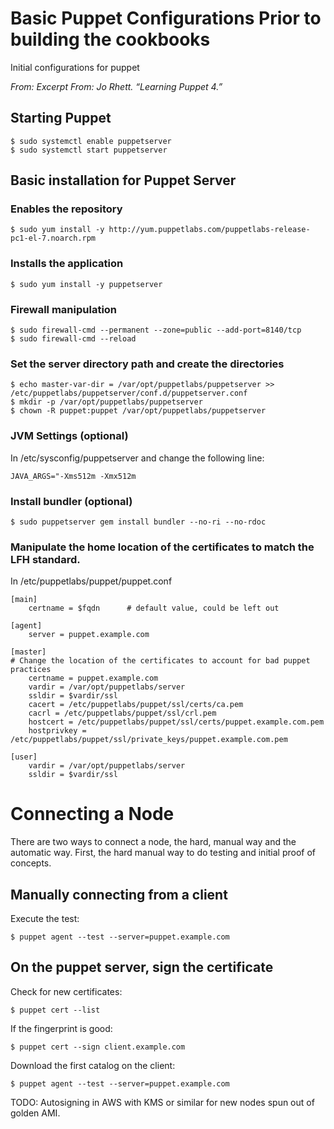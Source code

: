 # Basic Puppet Configurations Prior to building the cookbooks
Initial configurations for puppet

_From: Excerpt From: Jo Rhett. “Learning Puppet 4.”_

## Starting Puppet
	$ sudo systemctl enable puppetserver
    $ sudo systemctl start puppetserver  
    
## Basic installation for Puppet Server

### Enables the repository
	$ sudo yum install -y http://yum.puppetlabs.com/puppetlabs-release-pc1-el-7.noarch.rpm

### Installs the application
	$ sudo yum install -y puppetserver

### Firewall manipulation
	$ sudo firewall-cmd --permanent --zone=public --add-port=8140/tcp
	$ sudo firewall-cmd --reload

### Set the server directory path and create the directories
	$ echo master-var-dir = /var/opt/puppetlabs/puppetserver >> /etc/puppetlabs/puppetserver/conf.d/puppetserver.conf
	$ mkdir -p /var/opt/puppetlabs/puppetserver
	$ chown -R puppet:puppet /var/opt/puppetlabs/puppetserver

### JVM Settings (optional)
In /etc/sysconfig/puppetserver and change the following line:

	JAVA_ARGS="-Xms512m -Xmx512m

### Install bundler (optional)
	$ sudo puppetserver gem install bundler --no-ri --no-rdoc


### Manipulate the home location of the certificates to match the LFH standard. 

In /etc/puppetlabs/puppet/puppet.conf

	[main]
    	certname = $fqdn      # default value, could be left out

	[agent]
    	server = puppet.example.com

	[master]
	# Change the location of the certificates to account for bad puppet practices
    	certname = puppet.example.com
    	vardir = /var/opt/puppetlabs/server
    	ssldir = $vardir/ssl
    	cacert = /etc/puppetlabs/puppet/ssl/certs/ca.pem
    	cacrl = /etc/puppetlabs/puppet/ssl/crl.pem
    	hostcert = /etc/puppetlabs/puppet/ssl/certs/puppet.example.com.pem
    	hostprivkey = /etc/puppetlabs/puppet/ssl/private_keys/puppet.example.com.pem

	[user]
    	vardir = /var/opt/puppetlabs/server
    	ssldir = $vardir/ssl

# Connecting a Node

There are two ways to connect a node, the hard, manual way and the automatic way. First, the hard manual way to do testing and initial proof of concepts.

## Manually connecting from a client
Execute the test:
	
	$ puppet agent --test --server=puppet.example.com
	
## On the puppet server, sign the certificate  
Check for new certificates:  
	
	$ puppet cert --list  

If the fingerprint is good:  

	$ puppet cert --sign client.example.com  
	
Download the first catalog on the client:

	$ puppet agent --test --server=puppet.example.com
	
TODO: Autosigning in AWS with KMS or similar for new nodes spun out of golden AMI.